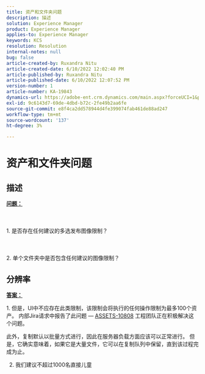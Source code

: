 ```yaml
---
title: 资产和文件夹问题
description: 描述
solution: Experience Manager
product: Experience Manager
applies-to: Experience Manager
keywords: KCS
resolution: Resolution
internal-notes: null
bug: false
article-created-by: Ruxandra Nitu
article-created-date: 6/10/2022 12:02:40 PM
article-published-by: Ruxandra Nitu
article-published-date: 6/10/2022 12:07:52 PM
version-number: 1
article-number: KA-19843
dynamics-url: https://adobe-ent.crm.dynamics.com/main.aspx?forceUCI=1&pagetype=entityrecord&etn=knowledgearticle&id=8085a936-b5e8-ec11-bb3c-000d3a3b17fa
exl-id: 9c6143d7-69de-4dbd-b72c-2fe49b2aa6fe
source-git-commit: e8f4ca2dd578944d4fe399074fab461de88ad247
workflow-type: tm+mt
source-wordcount: '137'
ht-degree: 3%

---
```


# 资产和文件夹问题

## 描述

<b><u>问题：</u></b><br><br> <br><br>1. 是否存在任何建议的多选发布图像限制？<br><br> <br><br>2. 单个文件夹中是否包含任何建议的图像限制？

## 分辨率


<b><u>答案：</u></b>

1. 但是，UI中不应存在此类限制，该限制会将执行的任何操作限制为最多100个资产。 内部Jira请求中报告了此问题 —  [ASSETS-10808](https://jira.corp.adobe.com/browse/ASSETS-10808) 工程团队正在积极解决这个问题。

此外，复制默认以批量方式进行，因此在服务器负载方面应该可以正常进行。 但是，它确实意味着，如果它是大量文件，它可以在复制队列中保留，直到该过程完成为止。



2. 我们建议不超过1000名直接儿童
